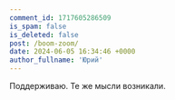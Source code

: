 ```yaml
---
comment_id: 1717605286509
is_spam: false
is_deleted: false
post: /boom-zoom/
date: 2024-06-05 16:34:46 +0000
author_fullname: 'Юрий'
---
```


Поддерживаю. Те же мысли возникали.
